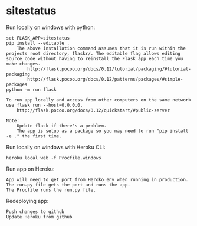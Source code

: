 # sitestatus

Run locally on windows with python:

	set FLASK_APP=sitestatus
	pip install --editable .
		The above installation command assumes that it is run within the projects root directory, flaskr/. The editable flag allows editing source code without having to reinstall the Flask app each time you make changes. 
			http://flask.pocoo.org/docs/0.12/tutorial/packaging/#tutorial-packaging
			http://flask.pocoo.org/docs/0.12/patterns/packages/#simple-packages
	python -m run flask

	To run app locally and access from other computers on the same network use flask run --host=0.0.0.0. 
		http://flask.pocoo.org/docs/0.12/quickstart/#public-server

	Note:
		Update flask if there's a problem.
		The app is setup as a package so you may need to run "pip install -e ." the first time.  

Run locally on windows with Heroku CLI:

	heroku local web -f Procfile.windows



Run app on Heroku:

	App will need to get port from Heroko env when running in production.
	The run.py file gets the port and runs the app.
	The Procfile runs the run.py file.

Redeploying app:

	Push changes to github
	Update Heroku from github



